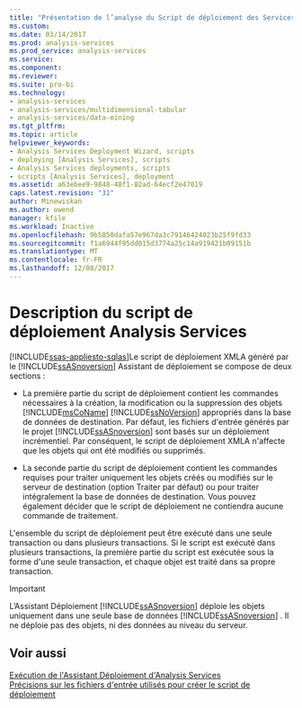 ```yaml
---
title: "Présentation de l’analyse du Script de déploiement des Services | Documents Microsoft"
ms.custom: 
ms.date: 03/14/2017
ms.prod: analysis-services
ms.prod_service: analysis-services
ms.service: 
ms.component: 
ms.reviewer: 
ms.suite: pro-bi
ms.technology:
- analysis-services
- analysis-services/multidimensional-tabular
- analysis-services/data-mining
ms.tgt_pltfrm: 
ms.topic: article
helpviewer_keywords:
- Analysis Services Deployment Wizard, scripts
- deploying [Analysis Services], scripts
- Analysis Services deployments, scripts
- scripts [Analysis Services], deployment
ms.assetid: a63ebee9-9848-48f1-82ad-64ecf2e47019
caps.latest.revision: "31"
author: Minewiskan
ms.author: owend
manager: kfile
ms.workload: Inactive
ms.openlocfilehash: 9b5850dafa57e967da3c79146424023b25f9fd33
ms.sourcegitcommit: f1a6944f95dd015d3774a25c14a919421b09151b
ms.translationtype: MT
ms.contentlocale: fr-FR
ms.lasthandoff: 12/08/2017
---
```

# <a name="understanding-the-analysis-services-deployment-script"></a>Description du script de déploiement Analysis Services
[!INCLUDE[ssas-appliesto-sqlas](../../includes/ssas-appliesto-sqlas.md)]Le script de déploiement XMLA généré par le [!INCLUDE[ssASnoversion](../../includes/ssasnoversion-md.md)] Assistant de déploiement se compose de deux sections :  
  
-   La première partie du script de déploiement contient les commandes nécessaires à la création, la modification ou la suppression des objets [!INCLUDE[msCoName](../../includes/msconame-md.md)] [!INCLUDE[ssNoVersion](../../includes/ssnoversion-md.md)] appropriés dans la base de données de destination. Par défaut, les fichiers d'entrée générés par le projet [!INCLUDE[ssASnoversion](../../includes/ssasnoversion-md.md)] sont basés sur un déploiement incrémentiel. Par conséquent, le script de déploiement XMLA n'affecte que les objets qui ont été modifiés ou supprimés.  
  
-   La seconde partie du script de déploiement contient les commandes requises pour traiter uniquement les objets créés ou modifiés sur le serveur de destination (option Traiter par défaut) ou pour traiter intégralement la base de données de destination. Vous pouvez également décider que le script de déploiement ne contiendra aucune commande de traitement.  
  
 L'ensemble du script de déploiement peut être exécuté dans une seule transaction ou dans plusieurs transactions. Si le script est exécuté dans plusieurs transactions, la première partie du script est exécutée sous la forme d'une seule transaction, et chaque objet est traité dans sa propre transaction.  
  
> [!IMPORTANT]  
>  L’Assistant Déploiement [!INCLUDE[ssASnoversion](../../includes/ssasnoversion-md.md)] déploie les objets uniquement dans une seule base de données [!INCLUDE[ssASnoversion](../../includes/ssasnoversion-md.md)] . Il ne déploie pas des objets, ni des données au niveau du serveur.  
  
## <a name="see-also"></a>Voir aussi  
 [Exécution de l'Assistant Déploiement d'Analysis Services](../../analysis-services/multidimensional-models/running-the-analysis-services-deployment-wizard.md)   
 [Précisions sur les fichiers d'entrée utilisés pour créer le script de déploiement](../../analysis-services/multidimensional-models/deployment-script-files-input-used-to-create-deployment-script.md)  
  
  
